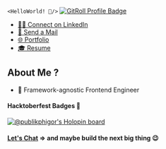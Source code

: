 `<HelloWorld! 👋/>`
<a href="https://gitroll.io/profile/uHA6MomMAqidfsqZgmJxaRVxnX2u1" target="_blank"><img src="https://gitroll.io/api/badges/profiles/v1/uHA6MomMAqidfsqZgmJxaRVxnX2u1" alt="GitRoll Profile Badge"/></a>

- [👨‍🏫 Connect on LinkedIn](https://www.linkedin.com/in/koladeleolaitan/)
- [📩 Send a Mail](mailto:koladeleolaitan@gmail.com)
- [🌐 Portfolio](https://koladeleolaitan.netlify.app/)
- [🎓 Resume](https://koladele-resume.netlify.app/)

## About Me ?

- 💼 Framework-agnostic Frontend Engineer

#### Hacktoberfest Badges 🚀

[![@publikphigor's Holopin board](https://holopin.me/publikphigor)](https://holopin.io/@publikphigor)

#### [Let's Chat](https://calendly.com/koladeleolaitan/chat) => and maybe build the next big thing 😉
